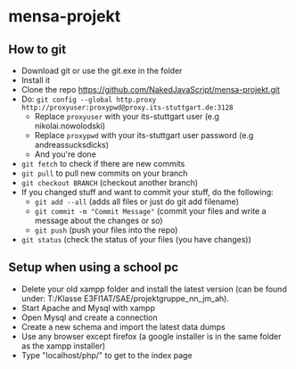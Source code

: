 # mensa-projekt

## How to git

* Download git or use the git.exe in the folder
* Install it
* Clone the repo https://github.com/NakedJavaScript/mensa-projekt.git
* Do: `git config --global http.proxy http://proxyuser:proxypwd@proxy.its-stuttgart.de:3128`
  * Replace `proxyuser` with your its-stuttgart user (e.g nikolai.nowolodski)
  * Replace `proxypwd` with your its-stuttgart user password (e.g andreassucksdicks)
  * And you're done
* `git fetch` to check if there are new commits
* `git pull` to pull new commits on your branch
* `git checkout BRANCH` (checkout another branch)
* If you changed stuff and want to commit your stuff, do the following:
  * `git add --all` (adds all files or just do git add filename)
  * `git commit -m "Commit Message"` (commit your files and write a message about the changes or so)
  * `git push` (push your files into the repo)
* `git status` (check the status of your files (you have changes))

## Setup when using a school pc
* Delete your old xampp folder and install the latest version (can be found under: T:/Klasse E3FI1AT/SAE/projektgruppe_nn_jm_ah).
* Start Apache and Mysql with xampp
* Open Mysql and create a connection
* Create a new schema and import the latest data dumps
* Use any browser except firefox (a google installer is in the same folder as the xampp installer)
* Type "localhost/php/" to get to the index page
